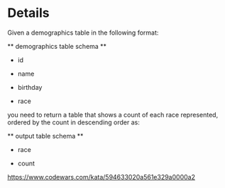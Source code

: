 # Details

Given a demographics table in the following format:

** demographics table schema **

- id

- name

- birthday

- race


you need to return a table that shows a count of each race represented, ordered by the count in descending order as:


** output table schema **

- race

- count

https://www.codewars.com/kata/594633020a561e329a0000a2
